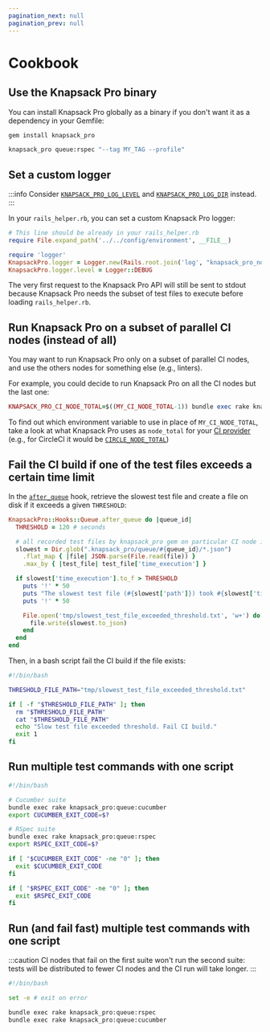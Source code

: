 ```yaml
---
pagination_next: null
pagination_prev: null
---
```


# Cookbook

## Use the Knapsack Pro binary

You can install Knapsack Pro globally as a binary if you don't want it as a dependency in your Gemfile:

```bash
gem install knapsack_pro

knapsack_pro queue:rspec "--tag MY_TAG --profile"
```

## Set a custom logger

:::info
Consider [`KNAPSACK_PRO_LOG_LEVEL`](reference.md#knapsack_pro_log_level) and [`KNAPSACK_PRO_LOG_DIR`](reference.md#knapsack_pro_log_dir) instead.
:::

In your `rails_helper.rb`, you can set a custom Knapsack Pro logger:

```ruby
# This line should be already in your rails_helper.rb
require File.expand_path('../../config/environment', __FILE__)

require 'logger'
KnapsackPro.logger = Logger.new(Rails.root.join('log', "knapsack_pro_node_#{KnapsackPro::Config::Env.ci_node_index}.log"))
KnapsackPro.logger.level = Logger::DEBUG
```

The very first request to the Knapsack Pro API will still be sent to stdout because Knapsack Pro needs the subset of test files to execute before loading `rails_helper.rb`.

## Run Knapsack Pro on a subset of parallel CI nodes (instead of all)

You may want to run Knapsack Pro only on a subset of parallel CI nodes, and use the others nodes for something else (e.g., linters).

For example, you could decide to run Knapsack Pro on all the CI nodes but the last one:

```ruby
KNAPSACK_PRO_CI_NODE_TOTAL=$((MY_CI_NODE_TOTAL-1)) bundle exec rake knapsack_pro:queue:rspec
```

To find out which environment variable to use in place of `MY_CI_NODE_TOTAL`, take a look at what Knapsack Pro uses as `node_total` for your [CI provider](https://github.com/KnapsackPro/knapsack_pro-ruby/tree/master/lib/knapsack_pro/config/ci) (e.g., for CircleCI it would be [`CIRCLE_NODE_TOTAL`](https://github.com/KnapsackPro/knapsack_pro-ruby/blob/master/lib/knapsack_pro/config/ci/circle.rb#L6))

## Fail the CI build if one of the test files exceeds a certain time limit

In the [`after_queue`](hooks.md) hook, retrieve the slowest test file and create a file on disk if it exceeds a given `THRESHOLD`:

```ruby
KnapsackPro::Hooks::Queue.after_queue do |queue_id|
  THRESHOLD = 120 # seconds

  # all recorded test files by knapsack_pro gem on particular CI node index
  slowest = Dir.glob(".knapsack_pro/queue/#{queue_id}/*.json")
    .flat_map { |file| JSON.parse(File.read(file)) }
    .max_by { |test_file| test_file['time_execution'] }

  if slowest['time_execution'].to_f > THRESHOLD
    puts '!' * 50
    puts "The slowest test file (#{slowest['path']}) took #{slowest['time_execution']} seconds and exceeded the threshold (#{THRESHOLD} seconds)."
    puts '!' * 50

    File.open('tmp/slowest_test_file_exceeded_threshold.txt', 'w+') do |file|
      file.write(slowest.to_json)
    end
  end
end
```

Then, in a bash script fail the CI build if the file exists:

```bash
#!/bin/bash

THRESHOLD_FILE_PATH="tmp/slowest_test_file_exceeded_threshold.txt"

if [ -f "$THRESHOLD_FILE_PATH" ]; then
  rm "$THRESHOLD_FILE_PATH"
  cat "$THRESHOLD_FILE_PATH"
  echo "Slow test file exceeded threshold. Fail CI build."
  exit 1
fi
```

## Run multiple test commands with one script

```bash
#!/bin/bash

# Cucumber suite
bundle exec rake knapsack_pro:queue:cucumber
export CUCUMBER_EXIT_CODE=$?

# RSpec suite
bundle exec rake knapsack_pro:queue:rspec
export RSPEC_EXIT_CODE=$?

if [ "$CUCUMBER_EXIT_CODE" -ne "0" ]; then
  exit $CUCUMBER_EXIT_CODE
fi

if [ "$RSPEC_EXIT_CODE" -ne "0" ]; then
  exit $RSPEC_EXIT_CODE
fi
```

## Run (and fail fast) multiple test commands with one script

:::caution
CI nodes that fail on the first suite won't run the second suite: tests will be distributed to fewer CI nodes and the CI run will take longer.
:::

```bash
#!/bin/bash

set -e # exit on error

bundle exec rake knapsack_pro:queue:rspec
bundle exec rake knapsack_pro:queue:cucumber
```
